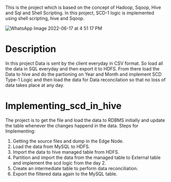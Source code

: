 This is the project which is based on the concept of Hadoop, Sqoop, Hive and Sql and Shell Scripting. In this project, SCD-1 logic is implemented using shell scripting, hive and Sqoop.



![WhatsApp Image 2022-06-17 at 4 51 17 PM](https://user-images.githubusercontent.com/107996709/175804497-a4308378-82fb-49bd-b51d-31200a566e77.jpeg)
# Description

In this project Data is sent by the client everyday in CSV format. So load all the data in SQL everyday and then export it to HDFS. From there load the Data to hive
and do the partioning on Year and Month and implement SCD Type-1 Logic and then load the data for Data reconcilation so that no loss of data takes place at any day.


# Implementing_scd_in_hive
The project is to get the file and load the data to RDBMS initially and update the table whenever the changes happend in the data.
Steps for Implementing:
1. Getting the source files and dump in the Edge Node.
2. Load the data from MySQL to HDFS.
3. Import the data to hive managed table from HDFS.
4. Partition and import the data from the managed table to External table and implement the scd logic from the day 2.
5. Create an intermediate table to perform data reconciliation.
6. Export the filtered data again to the MySQL table.
